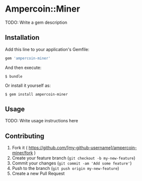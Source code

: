 # Ampercoin::Miner

TODO: Write a gem description

## Installation

Add this line to your application's Gemfile:

```ruby
gem 'ampercoin-miner'
```

And then execute:

    $ bundle

Or install it yourself as:

    $ gem install ampercoin-miner

## Usage

TODO: Write usage instructions here

## Contributing

1. Fork it ( https://github.com/[my-github-username]/ampercoin-miner/fork )
2. Create your feature branch (`git checkout -b my-new-feature`)
3. Commit your changes (`git commit -am 'Add some feature'`)
4. Push to the branch (`git push origin my-new-feature`)
5. Create a new Pull Request
